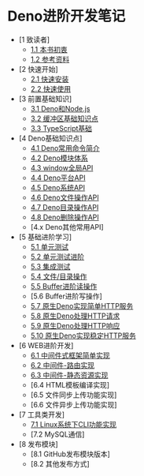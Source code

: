 # Deno进阶开发笔记

* [1 致读者]
    * [1.1 本书初衷](./note/chapter_01/01.md)
    * [1.2 参考资料](./note/chapter_01/02.md)
* [2 快速开始]
    * [2.1 快速安装](./note/chapter_02/01.md)
    * [2.2 快速使用](./note/chapter_02/02.md)
* [3 前置基础知识]
    * [3.1 Deno和Node.js](./note/chapter_03/01.md)
    * [3.2 缓冲区基础知识点](./note/chapter_03/02.md)
    * [3.3 TypeScript基础](./note/chapter_03/03.md)
* [4 Deno基础知识点]
    * [4.1 Deno常用命令简介](./note/chapter_04/01.md)
    * [4.2 Deno模块体系](./note/chapter_04/02.md)
    * [4.3 window全局API](./note/chapter_04/03.md)
    * [4.4 Deno平台API](./note/chapter_04/04.md)
    * [4.5 Deno系统API](./note/chapter_04/05.md)
    * [4.6 Deno文件操作API](./note/chapter_04/06.md)
    * [4.7 Deno目录操作API](./note/chapter_04/07.md)
    * [4.8 Deno删除操作API](./note/chapter_04/08.md)
    * [4.x Deno其他常用API]
* [5 基础进阶学习]
    * [5.1 单元测试](./note/chapter_05/01.md)
    * [5.2 单元测试进阶](./note/chapter_05/02.md)
    * [5.3 集成测试](./note/chapter_05/03.md)
    * [5.4 文件/目录操作](./note/chapter_05/04.md)
    * [5.5 Buffer进阶读操作](./note/chapter_05/05.md)
    * [5.6 Buffer进阶写操作] 
    * [5.7 原生Deno实现简单HTTP服务](./note/chapter_05/07.md)
    * [5.8 原生Deno处理HTTP请求](./note/chapter_05/08.md)
    * [5.9 原生Deno处理HTTP响应](./note/chapter_05/09.md)
    * [5.10 原生Deno实现稳定HTTP服务](./note/chapter_05/10.md)
* [6 WEB进阶开发]
    * [6.1 中间件式框架简单实现](./note/chapter_06/01.md)
    * [6.2 中间件-路由实现](./note/chapter_06/02.md)
    * [6.3 中间件-静态资源实现](./note/chapter_06/03.md)
    * [6.4 HTML模板编译实现]  
    * [6.5 文件同步上传功能实现]  
    * [6.6 文件异步上传功能实现]  
* [7 工具类开发]
    * [7.1 Linux系统下CLI功能实现](./note/chapter_07/01.md)  
    * [7.2 MySQL通信]   
* [8 发布模块]
    * [8.1 GitHub发布模块版本]  
    * [8.2 其他发布方式]  